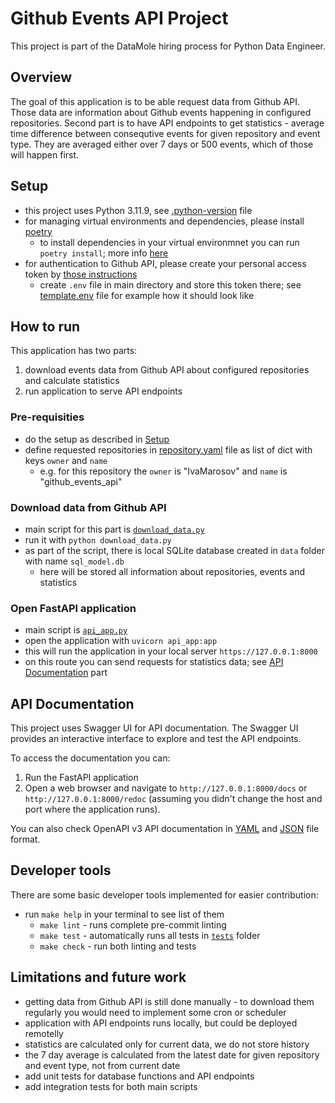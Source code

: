# Github Events API Project

This project is part of the DataMole hiring process for Python Data Engineer.

## Overview

The goal of this application is to be able request data from Github API. Those data are information
about Github events happening in configured repositories. Second part is to have API endpoints to
get statistics - average time difference between consequtive events for given repository and event type.
They are averaged either over 7 days or 500 events, which of those will happen first.

## Setup

- this project uses Python 3.11.9, see [.python-version](.python-version) file
- for managing virtual environments and dependencies, please install [poetry](https://python-poetry.org/docs/#installation)
  - to install dependencies in your virtual environmnet you can run `poetry install`; more info [here](https://python-poetry.org/docs/cli/#install)
- for authentication to Github API, please create your personal access token by [those instructions](https://docs.github.com/en/authentication/keeping-your-account-and-data-secure/managing-your-personal-access-tokens#creating-a-personal-access-token-classic)
    - create `.env` file in main directory and store this token there; see [template.env](template.env) file for example how it should look like


## How to run

This application has two parts:
1. download events data from Github API about configured repositories and calculate statistics
2. run application to serve API endpoints

### Pre-requisities
- do the setup as described in [Setup](#setup)
- define requested repositories in [repository.yaml](repositories.yaml) file as list of dict with keys `owner` and `name`
  - e.g. for this repository the `owner` is "IvaMarosov" and `name` is "github_events_api"


### Download data from Github API

- main script for this part is [`download_data.py`](download_data.py)
- run it with `python download_data.py`
- as part of the script, there is local SQLite database created in `data` folder with name `sql_model.db`
  - here will be stored all information about repositories, events and statistics

### Open FastAPI application

- main script is [`api_app.py`](api_app.py)
- open the application with `uvicorn api_app:app`
- this will run the application in your local server `https://127.0.0.1:8000`
- on this route you can send requests for statistics data; see [API Documentation](#api-documentation) part

## API Documentation

This project uses Swagger UI for API documentation.
The Swagger UI provides an interactive interface to explore and test the API endpoints.

To access the documentation you can:

1. Run the FastAPI application
2. Open a web browser and navigate to `http://127.0.0.1:8000/docs` 
or `http://127.0.0.1:8000/redoc` (assuming you didn't change the host and port where 
the application runs).

You can also check OpenAPI v3 API documentation in [YAML](docs/openapi.yaml) and [JSON](docs/openapi.json) file format.

## Developer tools

There are some basic developer tools implemented for easier contribution:

- run `make help` in your terminal to see list of them
  - `make lint` - runs complete pre-commit linting 
  - `make test` - automatically runs all tests in [`tests`](tests) folder
  - `make check` - run both linting and tests

## Limitations and future work
- getting data from Github API is still done manually - to download them regularly you would need to implement
some cron or scheduler
- application with API endpoints runs locally, but could be deployed remotelly
- statistics are calculated only for current data, we do not store history
- the 7 day average is calculated from the latest date for given repository and event type, not from current date
- add unit tests for database functions and API endpoints
- add integration tests for both main scripts
